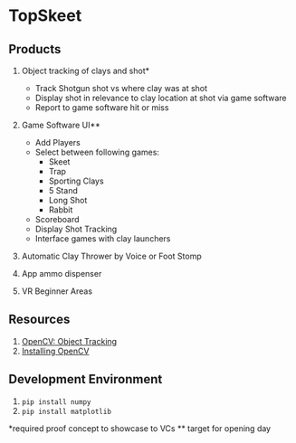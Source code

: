 # TopSkeet

## Products 
1. Object tracking of clays and shot*<br />
   - Track Shotgun shot vs where clay was at shot<br />
   - Display shot in relevance to clay location at shot via game software<br />
   - Report to game software hit or miss<br />

2. Game Software UI**<br />
   - Add Players<br />
   - Select between following games:<br />
     - Skeet<br />
     - Trap<br />
     - Sporting Clays<br />
     - 5 Stand<br />
     - Long Shot<br />
     - Rabbit<br />
   - Scoreboard <br />
   - Display Shot Tracking<br />
   - Interface games with clay launchers<br />

3. Automatic Clay Thrower by Voice or Foot Stomp
4. App ammo dispenser
5. VR Beginner Areas

## Resources
1. [OpenCV: Object Tracking](https://www.learnopencv.com/object-tracking-using-opencv-cpp-python/)
1. [Installing OpenCV](https://docs.opencv.org/4.1.1/d5/de5/tutorial_py_setup_in_windows.html)

## Development Environment
1. `pip install numpy`
1. `pip install matplotlib`

*required proof concept to showcase to VCs
** target for opening day
